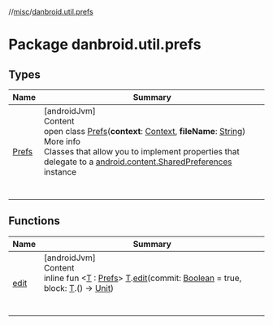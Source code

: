 //[misc](../index.md)/[danbroid.util.prefs](index.md)



# Package danbroid.util.prefs  


## Types  
  
|  Name|  Summary| 
|---|---|
| <a name="danbroid.util.prefs/Prefs///PointingToDeclaration/"></a>[Prefs](-prefs/index.md)| <a name="danbroid.util.prefs/Prefs///PointingToDeclaration/"></a>[androidJvm]  <br>Content  <br>open class [Prefs](-prefs/index.md)(**context**: [Context](https://developer.android.com/reference/kotlin/android/content/Context.html), **fileName**: [String](https://kotlinlang.org/api/latest/jvm/stdlib/kotlin/-string/index.html))  <br>More info  <br>Classes that allow you to implement properties that delegate to a [android.content.SharedPreferences](https://developer.android.com/reference/kotlin/android/content/SharedPreferences.html) instance  <br><br><br>


## Functions  
  
|  Name|  Summary| 
|---|---|
| <a name="danbroid.util.prefs//edit/TypeParam(bounds=[danbroid.util.prefs.Prefs])#kotlin.Boolean#kotlin.Function1[TypeParam(bounds=[danbroid.util.prefs.Prefs]),kotlin.Unit]/PointingToDeclaration/"></a>[edit](edit.md)| <a name="danbroid.util.prefs//edit/TypeParam(bounds=[danbroid.util.prefs.Prefs])#kotlin.Boolean#kotlin.Function1[TypeParam(bounds=[danbroid.util.prefs.Prefs]),kotlin.Unit]/PointingToDeclaration/"></a>[androidJvm]  <br>Content  <br>inline fun <[T](edit.md) : [Prefs](-prefs/index.md)> [T](edit.md).[edit](edit.md)(commit: [Boolean](https://kotlinlang.org/api/latest/jvm/stdlib/kotlin/-boolean/index.html) = true, block: [T](edit.md).() -> [Unit](https://kotlinlang.org/api/latest/jvm/stdlib/kotlin/-unit/index.html))  <br><br><br>

